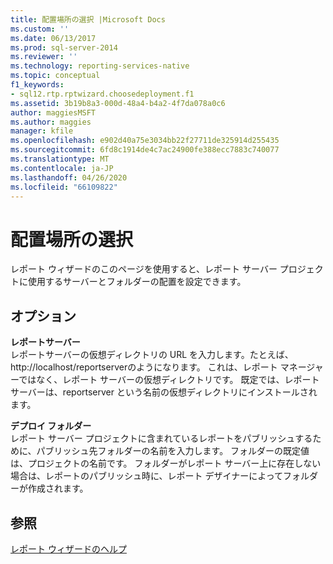 ```yaml
---
title: 配置場所の選択 |Microsoft Docs
ms.custom: ''
ms.date: 06/13/2017
ms.prod: sql-server-2014
ms.reviewer: ''
ms.technology: reporting-services-native
ms.topic: conceptual
f1_keywords:
- sql12.rtp.rptwizard.choosedeployment.f1
ms.assetid: 3b19b8a3-000d-48a4-b4a2-4f7da078a0c6
author: maggiesMSFT
ms.author: maggies
manager: kfile
ms.openlocfilehash: e902d40a75e3034bb22f27711de325914d255435
ms.sourcegitcommit: 6fd8c1914de4c7ac24900fe388ecc7883c740077
ms.translationtype: MT
ms.contentlocale: ja-JP
ms.lasthandoff: 04/26/2020
ms.locfileid: "66109822"
---
```

# <a name="choose-the-deployment-location"></a>配置場所の選択
  レポート ウィザードのこのページを使用すると、レポート サーバー プロジェクトに使用するサーバーとフォルダーの配置を設定できます。  
  
## <a name="options"></a>オプション  
 **レポートサーバー**  
 レポートサーバーの仮想ディレクトリの URL を入力します。たとえば、 http://localhost/reportserverのようになります。 これは、レポート マネージャーではなく、レポート サーバーの仮想ディレクトリです。 既定では、レポート サーバーは、reportserver という名前の仮想ディレクトリにインストールされます。  
  
 **デプロイ フォルダー**  
 レポート サーバー プロジェクトに含まれているレポートをパブリッシュするために、パブリッシュ先フォルダーの名前を入力します。 フォルダーの既定値は、プロジェクトの名前です。 フォルダーがレポート サーバー上に存在しない場合は、レポートのパブリッシュ時に、レポート デザイナーによってフォルダーが作成されます。  
  
## <a name="see-also"></a>参照  
 [レポート ウィザードのヘルプ](../../2014/reporting-services/report-wizard-help.md)  
  
  
